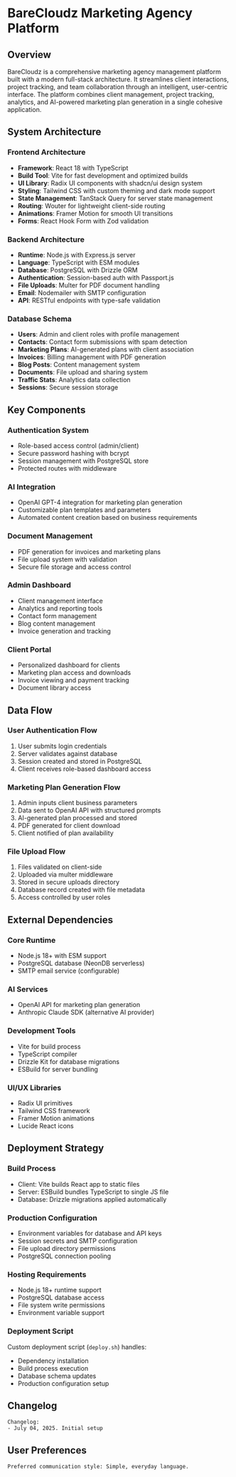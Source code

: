 # BareCloudz Marketing Agency Platform

## Overview

BareCloudz is a comprehensive marketing agency management platform built with a modern full-stack architecture. It streamlines client interactions, project tracking, and team collaboration through an intelligent, user-centric interface. The platform combines client management, project tracking, analytics, and AI-powered marketing plan generation in a single cohesive application.

## System Architecture

### Frontend Architecture
- **Framework**: React 18 with TypeScript
- **Build Tool**: Vite for fast development and optimized builds
- **UI Library**: Radix UI components with shadcn/ui design system
- **Styling**: Tailwind CSS with custom theming and dark mode support
- **State Management**: TanStack Query for server state management
- **Routing**: Wouter for lightweight client-side routing
- **Animations**: Framer Motion for smooth UI transitions
- **Forms**: React Hook Form with Zod validation

### Backend Architecture
- **Runtime**: Node.js with Express.js server
- **Language**: TypeScript with ESM modules
- **Database**: PostgreSQL with Drizzle ORM
- **Authentication**: Session-based auth with Passport.js
- **File Uploads**: Multer for PDF document handling
- **Email**: Nodemailer with SMTP configuration
- **API**: RESTful endpoints with type-safe validation

### Database Schema
- **Users**: Admin and client roles with profile management
- **Contacts**: Contact form submissions with spam detection
- **Marketing Plans**: AI-generated plans with client association
- **Invoices**: Billing management with PDF generation
- **Blog Posts**: Content management system
- **Documents**: File upload and sharing system
- **Traffic Stats**: Analytics data collection
- **Sessions**: Secure session storage

## Key Components

### Authentication System
- Role-based access control (admin/client)
- Secure password hashing with bcrypt
- Session management with PostgreSQL store
- Protected routes with middleware

### AI Integration
- OpenAI GPT-4 integration for marketing plan generation
- Customizable plan templates and parameters
- Automated content creation based on business requirements

### Document Management
- PDF generation for invoices and marketing plans
- File upload system with validation
- Secure file storage and access control

### Admin Dashboard
- Client management interface
- Analytics and reporting tools
- Contact form management
- Blog content management
- Invoice generation and tracking

### Client Portal
- Personalized dashboard for clients
- Marketing plan access and downloads
- Invoice viewing and payment tracking
- Document library access

## Data Flow

### User Authentication Flow
1. User submits login credentials
2. Server validates against database
3. Session created and stored in PostgreSQL
4. Client receives role-based dashboard access

### Marketing Plan Generation Flow
1. Admin inputs client business parameters
2. Data sent to OpenAI API with structured prompts
3. AI-generated plan processed and stored
4. PDF generated for client download
5. Client notified of plan availability

### File Upload Flow
1. Files validated on client-side
2. Uploaded via multer middleware
3. Stored in secure uploads directory
4. Database record created with file metadata
5. Access controlled by user roles

## External Dependencies

### Core Runtime
- Node.js 18+ with ESM support
- PostgreSQL database (NeonDB serverless)
- SMTP email service (configurable)

### AI Services
- OpenAI API for marketing plan generation
- Anthropic Claude SDK (alternative AI provider)

### Development Tools
- Vite for build process
- TypeScript compiler
- Drizzle Kit for database migrations
- ESBuild for server bundling

### UI/UX Libraries
- Radix UI primitives
- Tailwind CSS framework
- Framer Motion animations
- Lucide React icons

## Deployment Strategy

### Build Process
- Client: Vite builds React app to static files
- Server: ESBuild bundles TypeScript to single JS file
- Database: Drizzle migrations applied automatically

### Production Configuration
- Environment variables for database and API keys
- Session secrets and SMTP configuration
- File upload directory permissions
- PostgreSQL connection pooling

### Hosting Requirements
- Node.js 18+ runtime support
- PostgreSQL database access
- File system write permissions
- Environment variable support

### Deployment Script
Custom deployment script (`deploy.sh`) handles:
- Dependency installation
- Build process execution
- Database schema updates
- Production configuration setup

## Changelog

```
Changelog:
- July 04, 2025. Initial setup
```

## User Preferences

```
Preferred communication style: Simple, everyday language.
```